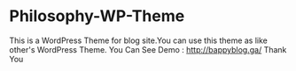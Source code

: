 # Philosophy-WP-Theme

This is a WordPress Theme for blog site.You can use this theme as like other's WordPress Theme.
You Can See Demo : http://bappyblog.ga/
Thank You
